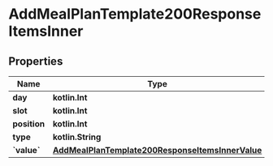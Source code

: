 
# AddMealPlanTemplate200ResponseItemsInner

## Properties
| Name | Type | Description | Notes |
| ------------ | ------------- | ------------- | ------------- |
| **day** | **kotlin.Int** |  |  |
| **slot** | **kotlin.Int** |  |  |
| **position** | **kotlin.Int** |  |  |
| **type** | **kotlin.String** |  |  |
| **&#x60;value&#x60;** | [**AddMealPlanTemplate200ResponseItemsInnerValue**](AddMealPlanTemplate200ResponseItemsInnerValue.md) |  |  [optional] |



